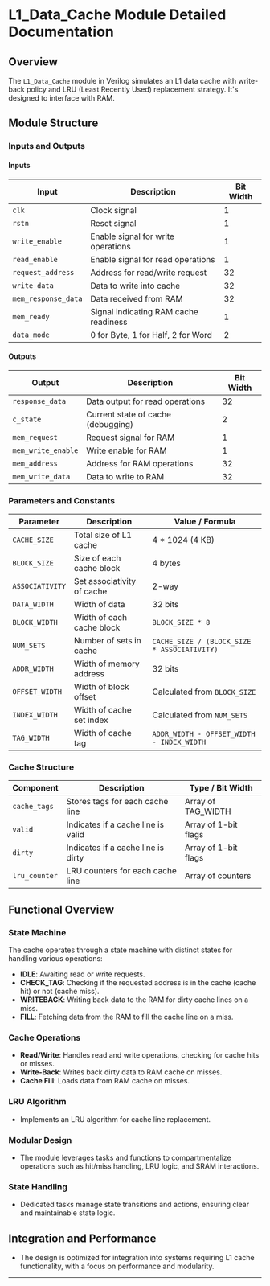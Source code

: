 # L1_Data_Cache Module Detailed Documentation

## Overview
The `L1_Data_Cache` module in Verilog simulates an L1 data cache with write-back policy and LRU (Least Recently Used) replacement strategy. It's designed to interface with RAM.
## Module Structure

### Inputs and Outputs

#### Inputs
| Input             | Description                           | Bit Width |
|--------------------|----------------------------------------|-----------|
| `clk`              | Clock signal                           | 1         |
| `rstn `            | Reset signal                           | 1         |
| `write_enable`     | Enable signal for write operations     | 1         |
| `read_enable`      | Enable signal for read operations      | 1         |
| `request_address`  | Address for read/write request         | 32        |
| `write_data`       | Data to write into cache               | 32        |
| `mem_response_data`| Data received from RAM                 | 32        |
| `mem_ready`        | Signal indicating RAM cache readiness  | 1         |
| `data_mode`        | 0 for Byte, 1 for Half, 2 for Word     | 2         |

#### Outputs
| Output            | Description                           | Bit Width |
|-------------------|---------------------------------------|-----------|
| `response_data`   | Data output for read operations       | 32        |
| `c_state`         | Current state of cache (debugging)    | 2         |
| `mem_request`     | Request signal for RAM                | 1         |
| `mem_write_enable`| Write enable for RAM                  | 1         |
| `mem_address`     | Address for RAM operations            | 32        |
| `mem_write_data`  | Data to write to RAM                  | 32        |

### Parameters and Constants

| Parameter         | Description                         | Value / Formula                |
|-------------------|-------------------------------------|--------------------------------|
| `CACHE_SIZE`      | Total size of L1 cache              | 4 * 1024 (4 KB)                |
| `BLOCK_SIZE`      | Size of each cache block            | 4 bytes                        |
| `ASSOCIATIVITY`   | Set associativity of cache          | 2-way                          |
| `DATA_WIDTH`      | Width of data                       | 32 bits                        |
| `BLOCK_WIDTH`     | Width of each cache block           | `BLOCK_SIZE * 8`               |
| `NUM_SETS`        | Number of sets in cache             | `CACHE_SIZE / (BLOCK_SIZE * ASSOCIATIVITY)` |
| `ADDR_WIDTH`      | Width of memory address             | 32 bits                        |
| `OFFSET_WIDTH`    | Width of block offset               | Calculated from `BLOCK_SIZE`   |
| `INDEX_WIDTH`     | Width of cache set index            | Calculated from `NUM_SETS`     |
| `TAG_WIDTH`       | Width of cache tag                  | `ADDR_WIDTH - OFFSET_WIDTH - INDEX_WIDTH` |

### Cache Structure

| Component         | Description                       | Type / Bit Width                |
|-------------------|-----------------------------------|---------------------------------|
| `cache_tags`      | Stores tags for each cache line   | Array of TAG_WIDTH              |
| `valid`           | Indicates if a cache line is valid| Array of 1-bit flags            |
| `dirty`           | Indicates if a cache line is dirty| Array of 1-bit flags            |
| `lru_counter`     | LRU counters for each cache line  | Array of counters               |

## Functional Overview

### State Machine
The cache operates through a state machine with distinct states for handling various operations:
- **IDLE**: Awaiting read or write requests.
- **CHECK_TAG**: Checking if the requested address is in the cache (cache hit) or not (cache miss).
- **WRITEBACK**: Writing back data to the RAM  for dirty cache lines on a miss.
- **FILL**: Fetching data from the RAM to fill the cache line on a miss.

### Cache Operations
- **Read/Write**: Handles read and write operations, checking for cache hits or misses.
- **Write-Back**: Writes back dirty data to RAM cache on misses.
- **Cache Fill**: Loads data from RAM cache on misses.

### LRU Algorithm
- Implements an LRU algorithm for cache line replacement.

### Modular Design
- The module leverages tasks and functions to compartmentalize operations such as hit/miss handling, LRU logic, and SRAM interactions.

### State Handling
- Dedicated tasks manage state transitions and actions, ensuring clear and maintainable state logic.

## Integration and Performance
- The design is optimized for integration into systems requiring L1 cache functionality, with a focus on performance and modularity.


---
